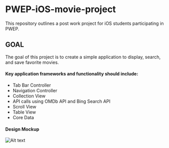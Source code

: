 # PWEP-iOS-movie-project
This repository outlines a post work project for iOS students participating in PWEP.

## GOAL

The goal of this project is to create a simple application to display, search, and save favorite movies.

#### Key application frameworks and functionality should include:

- Tab Bar Controller
- Navigation Controller
- Collection View
- API calls using OMDb API and Bing Search API
- Scroll View
- Table View
- Core Data

#### Design Mockup

![Alt text](PWEP-iOS-movie-project/master/assets/img.jpg?raw=true "Movie Tab Flow")
